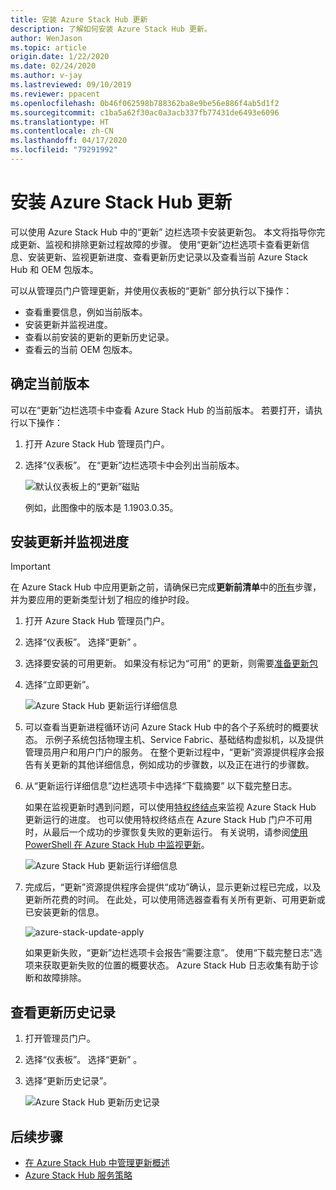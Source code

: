 ```yaml
---
title: 安装 Azure Stack Hub 更新
description: 了解如何安装 Azure Stack Hub 更新。
author: WenJason
ms.topic: article
origin.date: 1/22/2020
ms.date: 02/24/2020
ms.author: v-jay
ms.lastreviewed: 09/10/2019
ms.reviewer: ppacent
ms.openlocfilehash: 0b46f062598b788362ba8e9be56e886f4ab5d1f2
ms.sourcegitcommit: c1ba5a62f30ac0a3acb337fb77431de6493e6096
ms.translationtype: HT
ms.contentlocale: zh-CN
ms.lasthandoff: 04/17/2020
ms.locfileid: "79291992"
---
```

# <a name="install-azure-stack-hub-updates"></a>安装 Azure Stack Hub 更新

可以使用 Azure Stack Hub 中的“更新”  边栏选项卡安装更新包。 本文将指导你完成更新、监视和排除更新过程故障的步骤。 使用“更新”边栏选项卡查看更新信息、安装更新、监视更新进度、查看更新历史记录以及查看当前 Azure Stack Hub 和 OEM 包版本。

可以从管理员门户管理更新，并使用仪表板的“更新”  部分执行以下操作：

- 查看重要信息，例如当前版本。
- 安装更新并监视进度。
- 查看以前安装的更新的更新历史记录。
- 查看云的当前 OEM 包版本。

## <a name="determine-the-current-version"></a>确定当前版本

可以在“更新”边栏选项卡中查看 Azure Stack Hub 的当前版本。  若要打开，请执行以下操作：

1.  打开 Azure Stack Hub 管理员门户。

2.  选择“仪表板”。  在“更新”边栏选项卡中会列出当前版本。 

    ![默认仪表板上的“更新”磁贴](./media/azure-stack-update-apply/image1.png)

    例如，此图像中的版本是 1.1903.0.35。

## <a name="install-updates-and-monitor-progress"></a>安装更新并监视进度

> [!Important]
> 在 Azure Stack Hub 中应用更新之前，请确保已完成**更新前清单**中的[所有](release-notes-checklist.md)步骤，并为要应用的更新类型计划了相应的维护时段。

1. 打开 Azure Stack Hub 管理员门户。

2. 选择“仪表板”。  选择“更新”  。

3. 选择要安装的可用更新。 如果没有标记为“可用”  的更新，则需要[准备更新包](azure-stack-update-prepare-package.md)

4. 选择“立即更新”。 

    ![Azure Stack Hub 更新运行详细信息](./media/azure-stack-update-apply/image2.png)

5. 可以查看当更新进程循环访问 Azure Stack Hub 中的各个子系统时的概要状态。 示例子系统包括物理主机、Service Fabric、基础结构虚拟机，以及提供管理员用户和用户门户的服务。 在整个更新过程中，“更新”资源提供程序会报告有关更新的其他详细信息，例如成功的步骤数，以及正在进行的步骤数。

6. 从“更新运行详细信息”边栏选项卡中选择“下载摘要”  以下载完整日志。

    如果在监视更新时遇到问题，可以使用[特权终结点](/azure-stack/operator/azure-stack-privileged-endpoint)来监视 Azure Stack Hub 更新运行的进度。 也可以使用特权终结点在 Azure Stack Hub 门户不可用时，从最后一个成功的步骤恢复失败的更新运行。 有关说明，请参阅[使用 PowerShell 在 Azure Stack Hub 中监视更新](azure-stack-update-monitor.md)。

    ![Azure Stack Hub 更新运行详细信息](./media/azure-stack-update-apply/image3.png)

7. 完成后，“更新”资源提供程序会提供“成功”确认，显示更新过程已完成，以及更新所花费的时间。  在此处，可以使用筛选器查看有关所有更新、可用更新或已安装更新的信息。

    ![azure-stack-update-apply](./media/azure-stack-update-apply/image4.png)

    如果更新失败，“更新”边栏选项卡会报告“需要注意”。   使用“下载完整日志”选项来获取更新失败的位置的概要状态。  Azure Stack Hub 日志收集有助于诊断和故障排除。

## <a name="review-update-history"></a>查看更新历史记录

1. 打开管理员门户。

2. 选择“仪表板”。  选择“更新”  。

3. 选择“更新历史记录”。 

    ![Azure Stack Hub 更新历史记录](./media/azure-stack-update-apply/image7.png)

## <a name="next-steps"></a>后续步骤

-   [在 Azure Stack Hub 中管理更新概述](/azure-stack/operator/azure-stack-updates)  
-   [Azure Stack Hub 服务策略](/azure-stack/operator/azure-stack-servicing-policy)  
